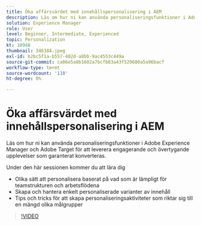 ```yaml
---
title: Öka affärsvärdet med innehållspersonalisering i AEM
description: Läs om hur ni kan använda personaliseringsfunktioner i Adobe Experience Manager och Adobe Target för att leverera engagerande och övertygande upplevelser som garanterat konverteras.
solution: Experience Manager
role: User
level: Beginner, Intermediate, Experienced
topic: Personalization
kt: 10948
thumbnail: 346384.jpeg
exl-id: b2bc5f1a-b557-402d-a8bb-9ac4553c449a
source-git-commit: ca06e5a8b1602a7bcfb83a43f529680a5a96bacf
workflow-type: tm+mt
source-wordcount: '110'
ht-degree: 0%

---
```


# Öka affärsvärdet med innehållspersonalisering i AEM

Läs om hur ni kan använda personaliseringsfunktioner i Adobe Experience Manager och Adobe Target för att leverera engagerande och övertygande upplevelser som garanterat konverteras.

Under den här sessionen kommer du att lära dig

* Olika sätt att personalisera baserat på vad som är lämpligt för teamstrukturen och arbetsflödena
* Skapa och hantera enkelt personaliserade varianter av innehåll
* Tips och tricks för att skapa personaliseringsaktiviteter som riktar sig till en mängd olika målgrupper

>[!VIDEO](https://video.tv.adobe.com/v/346384/?quality=12&learn=on)

